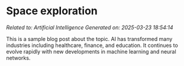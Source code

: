 # Space exploration

*Related to: Artificial Intelligence*
*Generated on: 2025-03-23 18:54:14*

This is a sample blog post about the topic. AI has transformed many industries including healthcare, finance, and education. It continues to evolve rapidly with new developments in machine learning and neural networks.
